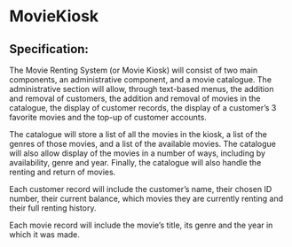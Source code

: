 # MovieKiosk

## Specification:

The Movie Renting System (or Movie Kiosk) will consist of two main components, an administrative component, and a movie catalogue. 
The administrative section will allow, through text-based menus, the addition and removal of customers, the addition and removal of movies in the catalogue, the display of customer records, the display of a customer’s 3 favorite movies and the top-up of customer accounts. 

The catalogue will store a list of all the movies in the kiosk, a list of the genres of those movies, and a list of the available movies.  The catalogue will also allow display of the movies in a number of ways, including by availability, genre and year. Finally, the catalogue will also handle the renting and return of movies. 

Each customer record will include the customer’s name, their chosen ID number, their current balance, which movies they are currently renting and their full renting history. 

Each movie record will include the movie’s title, its genre and the year in which it was made.
